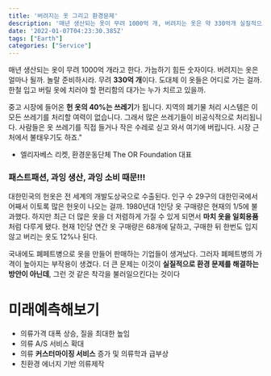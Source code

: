 ```yaml
---
title: '버려지는 옷 그리고 환경문제'
description: '매년 생산되는 옷이 무려 1000억 개, 버려지는 옷은 약 330억개 실질적으로 옷폐기물로 인한 환경 문제를 해결할 수 있는 방안에 대한 고찰'
date: '2022-01-07T04:23:30.385Z'
tags: ["Earth"]
categories: ["Service"]
---
```


매년 생산되는 옷이 무려 1000억 개라고 한다. 가늠하기 힘든 숫자이다. 버려지는 옷은 얼마나 될까. 놀랄 준비하시라. 무려 **330억 개**이다. 도대체 이 옷들은 어디로 가는 걸까. 한철 입고 버릴 옷에 치러야 할 편리함의 대가는 누가 치르고 있을까.

중고 시장에 들어온 **헌 옷의 40%는 쓰레기**가 됩니다. 지역의 폐기물 처리 시스템은 이 모든 쓰레기를 처리할 여력이 없습니다. 그래서 많은 쓰레기들이 비공식적으로 처리됩니다. 사람들은 옷 쓰레기를 직접 들거나 작은 수레로 싣고 와서 여기에 버립니다. 시장 근처에서 불태우기도 하죠." 

- 엘리자베스 리켓, 환경운동단체 The OR Foundation 대표

### 패스트패션, 과잉 생산, 과잉 소비 때문!!!

대한민국의 헌옷은 전 세계의 개발도상국으로 수출된다. 인구 수 29구의 대한민국에서 어째서 이토록 많은 헌옷이 나오는 걸까. 1980년대 1인당 옷 구매량은 현재의 1/5에 불과했다. 하지만 최근 더 많은 옷을 더 저렴하게 가질 수 있게 되면서 **마치 옷을 일회용품**처럼 다루게 됐다. 현재 1인당 연간 옷 구매량은 68개에 달하고, 구매한 뒤 한번도 입지 않고 버리는 옷도 12%나 된다.

국내에도 폐페트병으로 옷을 만들어 판매하는 기업들이 생겨났다. 그러자 폐페트병의 가격이 높아지는 부작용이 생겼다. 더 큰 문제는 이것이 **실질적으로 환경 문제를 해결하는 방안이 아닌데**, 그런 것 같은 착각을 불러일으킨다는 것이다

# 미래예측해보기

- 의류가격 대폭 상승, 질을 최대한 높임
- 의류 A/S 서비스 확대
- 의류 **커스터마이징 서비스** 증가 및 의류학과 급부상
- 친환경 에너지 기반 의류제작